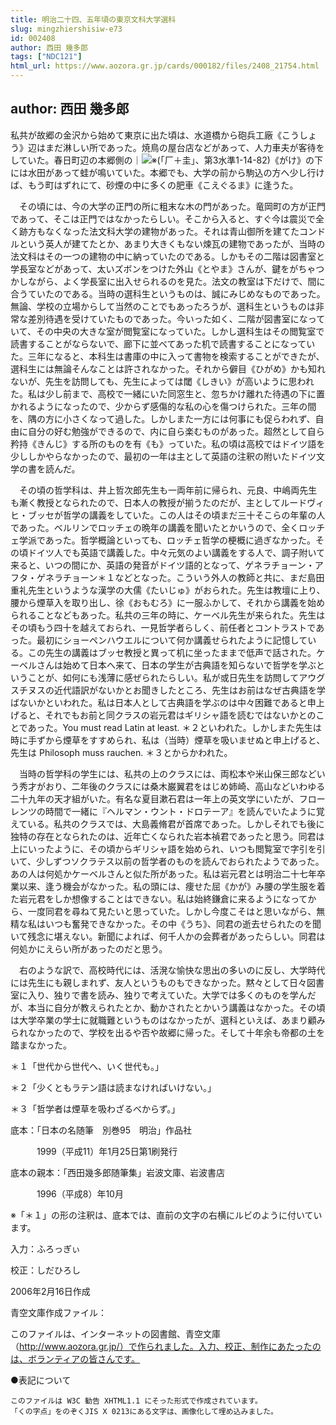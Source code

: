 ```yaml
---
title: 明治二十四、五年頃の東京文科大学選科
slug: mingzhiershisiw-e73
id: 002408
author: 西田 幾多郎
tags: ["NDC121"]
html_url: https://www.aozora.gr.jp/cards/000182/files/2408_21754.html
---
```


## author: 西田 幾多郎

私共が故郷の金沢から始めて東京に出た頃は、水道橋から砲兵工廠《こうしょう》辺はまだ淋しい所であった。焼鳥の屋台店などがあって、人力車夫が客待をしていた。春日町辺の本郷側の｜![※(「厂＋圭」、第3水準1-14-82)](https://www.aozora.gr.jp/cards/000182/files/../../../gaiji/1-14/1-14-82.png)《がけ》の下には水田があって蛙が鳴いていた。本郷でも、大学の前から駒込の方へ少し行けば、もう町はずれにて、砂煙の中に多くの肥車《こえぐるま》に逢うた。

　その頃には、今の大学の正門の所に粗末な木の門があった。竜岡町の方が正門であって、そこは正門ではなかったらしい。そこから入ると、すぐ今は震災で全く跡方もなくなった法文科大学の建物があった。それは青山御所を建てたコンドルという英人が建てたとか、あまり大きくもない煉瓦の建物であったが、当時の法文科はその一つの建物の中に納っていたのである。しかもその二階は図書室と学長室などがあって、太いズボンをつけた外山《とやま》さんが、鍵をがちゃつかしながら、よく学長室に出入せられるのを見た。法文の教室は下だけで、間に合うていたのである。当時の選科生というものは、誠にみじめなものであった。無論、学校の立場からして当然のことでもあったろうが、選科生というものは非常な差別待遇を受けていたものであった。今いった如く、二階が図書室になっていて、その中央の大きな室が閲覧室になっていた。しかし選科生はその閲覧室で読書することがならないで、廊下に並べてあった机で読書することになっていた。三年になると、本科生は書庫の中に入って書物を検索することができたが、選科生には無論そんなことは許されなかった。それから僻目《ひがめ》かも知れないが、先生を訪問しても、先生によっては閾《しきい》が高いように思われた。私は少し前まで、高校で一緒にいた同窓生と、忽ちかけ離れた待遇の下に置かれるようになったので、少からず感傷的な私の心を傷つけられた。三年の間を、隅の方に小さくなって過した。しかしまた一方には何事にも促らわれず、自由に自分の好む勉強ができるので、内に自ら楽むものがあった。超然として自ら矜持《きんじ》する所のものを有《も》っていた。私の頃は高校ではドイツ語を少ししかやらなかったので、最初の一年は主として英語の注釈の附いたドイツ文学の書を読んだ。

　その頃の哲学科は、井上哲次郎先生も一両年前に帰られ、元良、中嶋両先生も漸く教授となられたので、日本人の教授が揃うたのだが、主としてルードヴィヒ・ブッセが哲学の講義をしていた。この人はその頃まだ三十そこらの年輩の人であった。ベルリンでロッチェの晩年の講義を聞いたとかいうので、全くロッチェ学派であった。哲学概論といっても、ロッチェ哲学の梗概に過ぎなかった。その頃ドイツ人でも英語で講義した。中々元気のよい講義をする人で、調子附いて来ると、いつの間にか、英語の発音がドイツ語的となって、ゲネラチョーン・アフタ・ゲネラチョーン＊１などとなった。こういう外人の教師と共に、まだ島田重礼先生というような漢学の大儒《たいじゅ》がおられた。先生は教壇に上り、腰から煙草入を取り出し、徐《おもむろ》に一服ふかして、それから講義を始められることなどもあった。私共の三年の時に、ケーベル先生が来られた。先生はその頃もう四十を越えておられ、一見哲学者らしく、前任者とコントラストであった。最初にショーペンハウエルについて何か講義せられたように記憶している。この先生の講義はブッセ教授と異って机に坐ったままで低声で話された。ケーベルさんは始めて日本へ来て、日本の学生が古典語を知らないで哲学を学ぶということが、如何にも浅薄に感ぜられたらしい。私が或日先生を訪問してアウグスチヌスの近代語訳がないかとお聞きしたところ、先生はお前はなぜ古典語を学ばないかといわれた。私は日本人として古典語を学ぶのは中々困難であると申上げると、それでもお前と同クラスの岩元君はギリシャ語を読むではないかとのことであった。You must read Latin at least. ＊２といわれた。しかしまた先生は時に手ずから煙草をすすめられ、私は（当時）煙草を吸いませぬと申上げると、先生は Philosoph muss rauchen. ＊３とからかわれた。

　当時の哲学科の学生には、私共の上のクラスには、両松本や米山保三郎などいう秀才がおり、二年後のクラスには桑木巌翼君をはじめ姉崎、高山などいわゆる二十九年の天才組がいた。有名な夏目漱石君は一年上の英文学にいたが、フローレンツの時間で一緒に『ヘルマン・ウント・ドロテーア』を読んでいたように覚えている。私共のクラスでは、大島義脩君が首席であった。しかしそれでも後に独特の存在となられたのは、近年亡くなられた岩本禎君であったと思う。同君は上にいったように、その頃からギリシャ語を始められ、いつも閲覧室で字引を引いて、少しずつソクラテス以前の哲学者のものを読んでおられたようであった。あの人は何処かケーベルさんと似た所があった。私は岩元君とは明治二十七年卒業以来、逢う機会がなかった。私の頭には、痩せた屈《かが》み腰の学生服を着た岩元君をしか想像することはできない。私は始終鎌倉に来るようになってから、一度同君を尋ねて見たいと思っていた。しかし今度こそはと思いながら、無精な私はいつも奮発できなかった。その中《うち》、同君の逝去せられたのを聞いて残念に堪えない。新聞によれば、何千人かの会葬者があったらしい。同君は何処かにえらい所があったのだと思う。

　右のような訳で、高校時代には、活溌な愉快な思出の多いのに反し、大学時代には先生にも親しまれず、友人というものもできなかった。黙々として日々図書室に入り、独りで書を読み、独りで考えていた。大学では多くのものを学んだが、本当に自分が教えられたとか、動かされたとかいう講義はなかった。その頃は大学卒業の学士に就職難というものはなかったが、選科といえば、あまり顧みられなかったので、学校を出るや否や故郷に帰った。そして十年余も帝都の土を踏まなかった。




＊１「世代から世代へ、いく世代も。」

＊２「少くともラテン語は読まなければいけない。」

＊３「哲学者は煙草を吸わざるべからず。」















底本：「日本の名随筆　別巻95　明治」作品社


　　　1999（平成11）年1月25日第1刷発行

底本の親本：「西田幾多郎随筆集」岩波文庫、岩波書店

　　　1996（平成8）年10月

※「＊１」の形の注釈は、底本では、直前の文字の右横にルビのように付いています。

入力：ふろっぎぃ

校正：しだひろし

2006年2月16日作成

青空文庫作成ファイル：

このファイルは、インターネットの図書館、青空文庫（http://www.aozora.gr.jp/）で作られました。入力、校正、制作にあたったのは、ボランティアの皆さんです。











●表記について


	このファイルは W3C 勧告 XHTML1.1 にそった形式で作成されています。
	「くの字点」をのぞくJIS X 0213にある文字は、画像化して埋め込みました。
